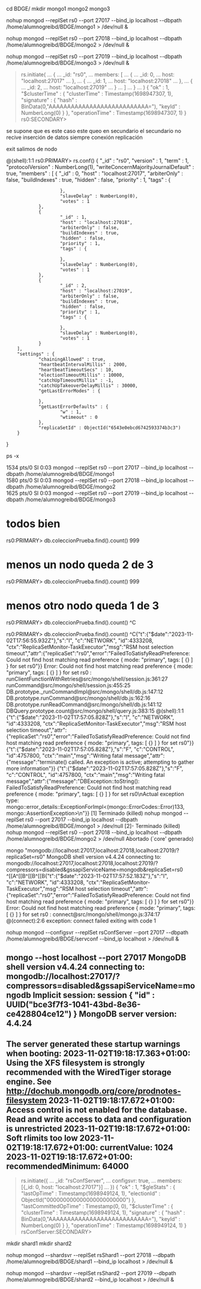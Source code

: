 cd BDGE/
mkdir mongo1 mongo2 mongo3


nohup mongod --replSet rs0 --port 27017 --bind_ip localhost --dbpath /home/alumnogreibd/BDGE/mongo1 > /dev/null &

nohup mongod --replSet rs0 --port 27018 --bind_ip localhost --dbpath /home/alumnogreibd/BDGE/mongo2 > /dev/null &

nohup mongod --replSet rs0 --port 27019 --bind_ip localhost --dbpath /home/alumnogreibd/BDGE/mongo3 > /dev/null &


> rs.initiate(
... {
...   _id: "rs0",
...   members: [
... {
...  _id: 0,
...  host: "localhost:27017"
... },
... {
...  _id: 1,
...  host: "localhost:27018"
... },
... {
...  _id: 2,
...  host: "localhost:27019"
... }
...    ]
... }
... )
{
        "ok" : 1,
        "$clusterTime" : {
                "clusterTime" : Timestamp(1698947307, 1),
                "signature" : {
                        "hash" : BinData(0,"AAAAAAAAAAAAAAAAAAAAAAAAAAA="),
                        "keyId" : NumberLong(0)
                }
        },
        "operationTime" : Timestamp(1698947307, 1)
}
rs0:SECONDARY> 

se supone que es este caso este queo en secundario el secundario no recive inserción de datos siempre conexión replicación 

exit salimos de nodo

@(shell):1:1
rs0:PRIMARY> rs.conf()
{
        "_id" : "rs0",
        "version" : 1,
        "term" : 1,
        "protocolVersion" : NumberLong(1),
        "writeConcernMajorityJournalDefault" : true,
        "members" : [
                {
                        "_id" : 0,
                        "host" : "localhost:27017",
                        "arbiterOnly" : false,
                        "buildIndexes" : true,
                        "hidden" : false,
                        "priority" : 1,
                        "tags" : {

                        },
                        "slaveDelay" : NumberLong(0),
                        "votes" : 1
                },
                {
                        "_id" : 1,
                        "host" : "localhost:27018",
                        "arbiterOnly" : false,
                        "buildIndexes" : true,
                        "hidden" : false,
                        "priority" : 1,
                        "tags" : {

                        },
                        "slaveDelay" : NumberLong(0),
                        "votes" : 1
                },
                {
                        "_id" : 2,
                        "host" : "localhost:27019",
                        "arbiterOnly" : false,
                        "buildIndexes" : true,
                        "hidden" : false,
                        "priority" : 1,
                        "tags" : {

                        },
                        "slaveDelay" : NumberLong(0),
                        "votes" : 1
                }
        ],
        "settings" : {
                "chainingAllowed" : true,
                "heartbeatIntervalMillis" : 2000,
                "heartbeatTimeoutSecs" : 10,
                "electionTimeoutMillis" : 10000,
                "catchUpTimeoutMillis" : -1,
                "catchUpTakeoverDelayMillis" : 30000,
                "getLastErrorModes" : {

                },
                "getLastErrorDefaults" : {
                        "w" : 1,
                        "wtimeout" : 0
                },
                "replicaSetId" : ObjectId("6543e0ebcd6742593374b3c3")
        }
}






ps -x

   1534 pts/0    Sl     0:03 mongod --replSet rs0 --port 27017 --bind_ip localhost --dbpath /home/alumnogreibd/BDGE/mongo1                                                                                                                                          
   1580 pts/0    Sl     0:03 mongod --replSet rs0 --port 27018 --bind_ip localhost --dbpath /home/alumnogreibd/BDGE/mongo2                                                                                                                                          
   1625 pts/0    Sl     0:03 mongod --replSet rs0 --port 27019 --bind_ip localhost --dbpath /home/alumnogreibd/BDGE/mongo3   



# todos bien
rs0:PRIMARY> db.coleccionPrueba.find().count()
999
# menos un nodo queda 2 de 3
rs0:PRIMARY> db.coleccionPrueba.find().count()
999
# menos otro nodo queda 1 de 3
rs0:PRIMARY> db.coleccionPrueba.find().count()
^C

rs0:PRIMARY> db.coleccionPrueba.find().count()
^C{"t":{"$date":"2023-11-02T17:56:55.932Z"},"s":"I",  "c":"NETWORK",  "id":4333208, "ctx":"ReplicaSetMonitor-TaskExecutor","msg":"RSM host selection timeout","attr":{"replicaSet":"rs0","error":"FailedToSatisfyReadPreference: Could not find host matching read preference { mode: \"primary\", tags: [ {} ] } for set rs0"}}
Error: Could not find host matching read preference { mode: "primary", tags: [ {} ] } for set rs0 :
runClientFunctionWithRetries@src/mongo/shell/session.js:361:27
runCommand@src/mongo/shell/session.js:455:25
DB.prototype._runCommandImpl@src/mongo/shell/db.js:147:12
DB.prototype.runCommand@src/mongo/shell/db.js:162:16
DB.prototype.runReadCommand@src/mongo/shell/db.js:141:12
DBQuery.prototype.count@src/mongo/shell/query.js:383:15
@(shell):1:1
{"t":{"$date":"2023-11-02T17:57:05.828Z"},"s":"I",  "c":"NETWORK",  "id":4333208, "ctx":"ReplicaSetMonitor-TaskExecutor","msg":"RSM host selection timeout","attr":{"replicaSet":"rs0","error":"FailedToSatisfyReadPreference: Could not find host matching read preference { mode: \"primary\", tags: [ {} ] } for set rs0"}}
{"t":{"$date":"2023-11-02T17:57:05.828Z"},"s":"F",  "c":"CONTROL",  "id":4757800, "ctx":"main","msg":"Writing fatal message","attr":{"message":"terminate() called. An exception is active; attempting to gather more information"}}
{"t":{"$date":"2023-11-02T17:57:05.828Z"},"s":"F",  "c":"CONTROL",  "id":4757800, "ctx":"main","msg":"Writing fatal message","attr":{"message":"DBException::toString(): FailedToSatisfyReadPreference: Could not find host matching read preference { mode: \"primary\", tags: [ {} ] } for set rs0\nActual exception type: mongo::error_details::ExceptionForImpl<(mongo::ErrorCodes::Error)133, mongo::AssertionException>\n"}}
[1]   Terminado (killed)      nohup mongod --replSet rs0 --port 27017 --bind_ip localhost --dbpath /home/alumnogreibd/BDGE/mongo1 > /dev/null
[2]-  Terminado (killed)      nohup mongod --replSet rs0 --port 27018 --bind_ip localhost --dbpath /home/alumnogreibd/BDGE/mongo2 > /dev/null
Abortado (`core' generado)

mongo "mongodb://localhost:27017,localhost:27018,localhost:27019/?replicaSet=rs0"
MongoDB shell version v4.4.24
connecting to: mongodb://localhost:27017,localhost:27018,localhost:27019/?compressors=disabled&gssapiServiceName=mongodb&replicaSet=rs0
^[[A^[[B^[[B^[[B{"t":{"$date":"2023-11-02T17:57:52.183Z"},"s":"I",  "c":"NETWORK",  "id":4333208, "ctx":"ReplicaSetMonitor-TaskExecutor","msg":"RSM host selection timeout","attr":{"replicaSet":"rs0","error":"FailedToSatisfyReadPreference: Could not find host matching read preference { mode: \"primary\", tags: [ {} ] } for set rs0"}}
Error: Could not find host matching read preference { mode: "primary", tags: [ {} ] } for set rs0 :
connect@src/mongo/shell/mongo.js:374:17
@(connect):2:6
exception: connect failed
exiting with code 1




nohup mongod --configsvr --replSet rsConfServer --port 27017 --dbpath /home/alumnogreibd/BDGE/servconf --bind_ip localhost > /dev/null &

mongo --host localhost --port 27017
MongoDB shell version v4.4.24
connecting to: mongodb://localhost:27017/?compressors=disabled&gssapiServiceName=mongodb
Implicit session: session { "id" : UUID("bce3f7f3-1041-43bd-8e36-ce428804ce12") }
MongoDB server version: 4.4.24
---
The server generated these startup warnings when booting: 
        2023-11-02T19:18:17.363+01:00: Using the XFS filesystem is strongly recommended with the WiredTiger storage engine. See http://dochub.mongodb.org/core/prodnotes-filesystem
        2023-11-02T19:18:17.672+01:00: Access control is not enabled for the database. Read and write access to data and configuration is unrestricted
        2023-11-02T19:18:17.672+01:00: Soft rlimits too low
        2023-11-02T19:18:17.672+01:00:         currentValue: 1024
        2023-11-02T19:18:17.672+01:00:         recommendedMinimum: 64000
---
> rs.initiate({
...   _id: "rsConfServer",
...   configsvr: true,
...   members: [{_id: 0, host: "localhost:27017"}]
... })
{
        "ok" : 1,
        "$gleStats" : {
                "lastOpTime" : Timestamp(1698949124, 1),
                "electionId" : ObjectId("000000000000000000000000")
        },
        "lastCommittedOpTime" : Timestamp(0, 0),
        "$clusterTime" : {
                "clusterTime" : Timestamp(1698949124, 1),
                "signature" : {
                        "hash" : BinData(0,"AAAAAAAAAAAAAAAAAAAAAAAAAAA="),
                        "keyId" : NumberLong(0)
                }
        },
        "operationTime" : Timestamp(1698949124, 1)
}
rsConfServer:SECONDARY> 

mkdir shard1
mkdir shard2

 nohup mongod --shardsvr --replSet rsShard1 --port 27018 --dbpath /home/alumnogreibd/BDGE/shard1 --bind_ip localhost > /dev/null &


 nohup mongod --shardsvr --replSet rsShard2 --port 27019 --dbpath /home/alumnogreibd/BDGE/shard2 --bind_ip localhost > /dev/null &
